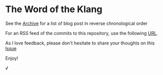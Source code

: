# The Word of the Klang

See the [Archive](https://github.com/viktorklang/blog/commits/master) for a list of blog post in reverse chronological order

For an RSS feed of the commits to this repository, use the following [URL](https://github.com/viktorklang/blog/commits.atom).

As I love feedback, please don't hesitate to share your thoughts on this [Issue](https://github.com/viktorklang/blog/issues/3)

Enjoy!

√
